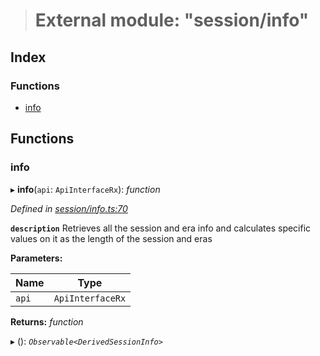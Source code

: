 > # External module: "session/info"

## Index

### Functions

* [info](_session_info_.md#info)

## Functions

###  info

▸ **info**(`api`: `ApiInterfaceRx`): *function*

*Defined in [session/info.ts:70](https://github.com/polkadot-js/api/blob/5fe63b4/packages/api-derive/src/session/info.ts#L70)*

**`description`** Retrieves all the session and era info and calculates specific values on it as the length of the session and eras

**Parameters:**

Name | Type |
------ | ------ |
`api` | `ApiInterfaceRx` |

**Returns:** *function*

▸ (): *`Observable<DerivedSessionInfo>`*
